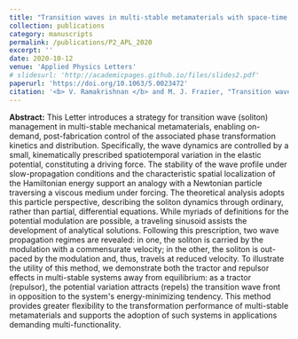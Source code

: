 ```yaml
---
title: "Transition waves in multi-stable metamaterials with space-time modulated potentials"
collection: publications
category: manuscripts
permalink: /publications/P2_APL_2020
excerpt: ''
date: 2020-10-12
venue: 'Applied Physics Letters'
# slidesurl: 'http://academicpages.github.io/files/slides2.pdf'
paperurl: 'https://doi.org/10.1063/5.0023472'
citation: '<b> V. Ramakrishnan </b> and M. J. Frazier, "Transition waves in multi-stable metamaterials with space-time modulated potentials", <i> Appl. Phys. Lett. </i> 117, 151901 (2020).'
---
```


**Abstract:** This Letter introduces a strategy for transition wave (soliton) management in multi-stable mechanical metamaterials, enabling on-demand, post-fabrication control of the associated phase transformation kinetics and distribution. Specifically, the wave dynamics are controlled by a small, kinematically prescribed spatiotemporal variation in the elastic potential, constituting a driving force. The stability of the wave profile under slow-propagation conditions and the characteristic spatial localization of the Hamiltonian energy support an analogy with a Newtonian particle traversing a viscous medium under forcing. The theoretical analysis adopts this particle perspective, describing the soliton dynamics through ordinary, rather than partial, differential equations. While myriads of definitions for the potential modulation are possible, a traveling sinusoid assists the development of analytical solutions. Following this prescription, two wave propagation regimes are revealed: in one, the soliton is carried by the modulation with a commensurate velocity; in the other, the soliton is out-paced by the modulation and, thus, travels at reduced velocity. To illustrate the utility of this method, we demonstrate both the tractor and repulsor effects in multi-stable systems away from equilibrium: as a tractor (repulsor), the potential variation attracts (repels) the transition wave front in opposition to the system's energy-minimizing tendency. This method provides greater flexibility to the transformation performance of multi-stable metamaterials and supports the adoption of such systems in applications demanding multi-functionality.